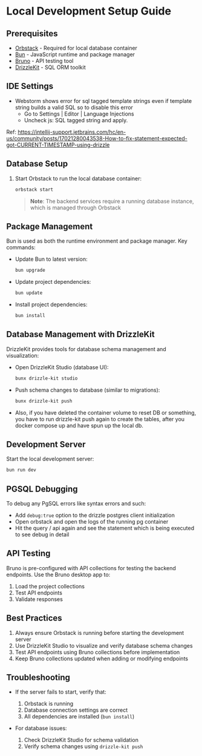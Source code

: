 # Local Development Setup Guide

## Prerequisites

- [Orbstack](https://orbstack.dev/) - Required for local database container
- [Bun](https://bun.sh/) - JavaScript runtime and package manager
- [Bruno](https://www.usebruno.com/) - API testing tool
- [DrizzleKit](https://orm.drizzle.team/) - SQL ORM toolkit

## IDE Settings
- Webstorm shows error for sql tagged template strings even if template string builds a valid SQL so to disable this error
  - Go to Settings | Editor | Language Injections 
  - Uncheck js: SQL tagged string 
  and apply.

Ref: https://intellij-support.jetbrains.com/hc/en-us/community/posts/17021280043538-How-to-fix-statement-expected-got-CURRENT-TIMESTAMP-using-drizzle

## Database Setup

1. Start Orbstack to run the local database container:
   ```bash
   orbstack start
   ```

   > **Note**: The backend services require a running database instance, which is managed through Orbstack

## Package Management

Bun is used as both the runtime environment and package manager. Key commands:

- Update Bun to latest version:
  ```bash
  bun upgrade
  ```

- Update project dependencies:
  ```bash
  bun update
  ```

- Install project dependencies:
  ```bash
  bun install
  ```

## Database Management with DrizzleKit

DrizzleKit provides tools for database schema management and visualization:

- Open DrizzleKit Studio (database UI):
  ```bash
  bunx drizzle-kit studio
  ```

- Push schema changes to database (similar to migrations):
  ```bash
  bunx drizzle-kit push
  ```
  
- Also, if you have deleted the container volume to reset DB or something, you have to run drizzle-kit push again to create the tables,
after you docker compose up and have spun up the local db.

## Development Server

Start the local development server:
```bash
bun run dev
```
## PGSQL Debugging

To debug any PgSQL errors like syntax errors and such:

- Add `debug:true` option to the drizzle postgres client initialization
- Open orbstack and open the logs of the running pg container
- Hit the query / api again and see the statement which is being executed to see debug in detail

## API Testing

Bruno is pre-configured with API collections for testing the backend endpoints. Use the Bruno desktop app to:
1. Load the project collections
2. Test API endpoints
3. Validate responses

## Best Practices

1. Always ensure Orbstack is running before starting the development server
2. Use DrizzleKit Studio to visualize and verify database schema changes
3. Test API endpoints using Bruno collections before implementation
4. Keep Bruno collections updated when adding or modifying endpoints

## Troubleshooting

- If the server fails to start, verify that:
  1. Orbstack is running
  2. Database connection settings are correct
  3. All dependencies are installed (`bun install`)

- For database issues:
  1. Check DrizzleKit Studio for schema validation
  2. Verify schema changes using `drizzle-kit push`
